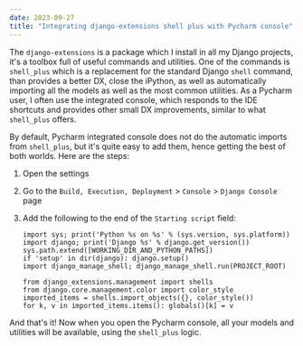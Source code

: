 ```yaml
---
date: 2023-09-27
title: "Integrating django-extensions shell plus with Pycharm console"
---
```


The `django-extensions` is a package which I install in all my Django projects, it's a toolbox full of useful commands and utilities. One of the commands is `shell_plus` which is a replacement for the standard Django `shell` command, than provides a better DX, close the iPython, as well as automatically importing all the models as well as the most common utilities. As a Pycharm user, I often use the integrated console, which responds to the IDE shortcuts and provides other small DX improvements, similar to what ` shell_plus` offers.

By default, Pycharm integrated console does not do the automatic imports from `shell_plus`, but it's quite easy to add them, hence getting the best of both worlds. Here are the steps:

1. Open the settings
2. Go to the `Build, Execution, Deployment` > `Console` > `Django Console` page
3. Add the following to the end of the `Starting script` field:

   ```python{7-10}
   import sys; print('Python %s on %s' % (sys.version, sys.platform))
   import django; print('Django %s' % django.get_version())
   sys.path.extend([WORKING_DIR_AND_PYTHON_PATHS])
   if 'setup' in dir(django): django.setup()
   import django_manage_shell; django_manage_shell.run(PROJECT_ROOT)

   from django_extensions.management import shells
   from django.core.management.color import color_style
   imported_items = shells.import_objects({}, color_style())
   for k, v in imported_items.items(): globals()[k] = v
   ```

And that's it! Now when you open the Pycharm console, all your models and utilities will be available, using the `shell_plus` logic.
